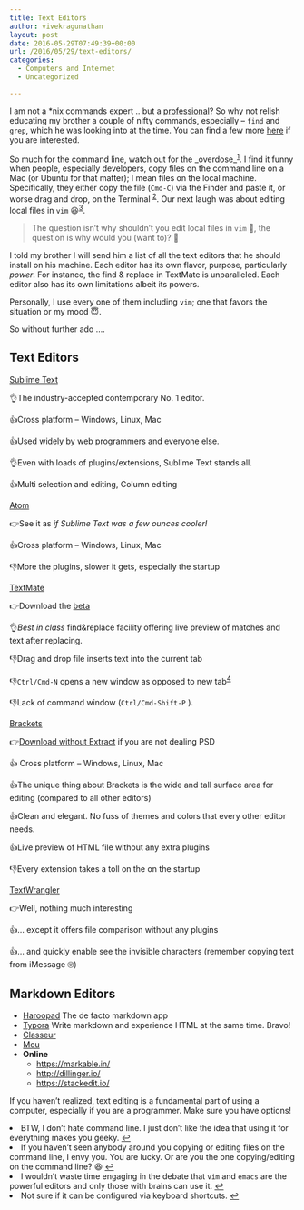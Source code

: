 ```yaml
---
title: Text Editors
author: vivekragunathan
layout: post
date: 2016-05-29T07:49:39+00:00
url: /2016/05/29/text-editors/
categories:
  - Computers and Internet
  - Uncategorized

---
```

I am not a *nix commands expert .. but a [professional][1]? So why not relish educating my brother a couple of nifty commands, especially &#8211; `find` and `grep`, which he was looking into at the time. You can find a few more [here][2] if you are interested.

<!--more-->

So much for the command line, watch out for the \_overdose\_<sup id="fnref-1559-1"><a href="#fn-1559-1">1</a></sup>. I find it funny when people, especially developers, copy files on the command line on a Mac (or Ubuntu for that matter); I mean files on the local machine. Specifically, they either copy the file (`Cmd-C`) via the Finder and paste it, or worse drag and drop, on the Terminal <sup id="fnref-1559-2"><a href="#fn-1559-2">2</a></sup>. Our next laugh was about editing local files in `vim` 😆<sup id="fnref-1559-3"><a href="#fn-1559-3">3</a></sup>.

> The question isn&#8217;t why shouldn&#8217;t you edit local files in `vim` 💪, the question is why would you (want to)? 🤔 

I told my brother I will send him a list of all the text editors that he should install on his machine. Each editor has its own flavor, purpose, particularly _power_. For instance, the find & replace in TextMate is unparalleled. Each editor also has its own limitations albeit its powers.

Personally, I use every one of them including `vim`; one that favors the situation or my mood 😇.

So without further ado &#8230;.

## Text Editors

[Sublime Text][3]

👌The industry-accepted contemporary No. 1 editor.
  
👍Cross platform &#8211; Windows, Linux, Mac
  
👍Used widely by web programmers and everyone else.
  
👌Even with loads of plugins/extensions, Sublime Text stands all.
  
👍Multi selection and editing, Column editing

[Atom][4]

👉See it as _if Sublime Text was a few ounces cooler!_
  
👍Cross platform &#8211; Windows, Linux, Mac
  
👎More the plugins, slower it gets, especially the startup

[TextMate][5]

👉Download the [beta][6]
  
👌_Best in class_ find&replace facility offering live preview of matches and text after replacing.
  
👎Drag and drop file inserts text into the current tab
  
👎`Ctrl/Cmd-N` opens a new window as opposed to new tab<sup id="fnref-1559-4"><a href="#fn-1559-4">4</a></sup>
  
👎Lack of command window (`Ctrl/Cmd-Shift-P` ).

[Brackets][7]

👉[Download without Extract][8] if you are not dealing PSD
  
👍 Cross platform &#8211; Windows, Linux, Mac
  
👍The unique thing about Brackets is the wide and tall surface area for editing (compared to all other editors)
  
👍Clean and elegant. No fuss of themes and colors that every other editor needs.
  
👍Live preview of HTML file without any extra plugins
  
👎Every extension takes a toll on the on the startup

[TextWrangler][9]

👉Well, nothing much interesting
  
👍&#8230; except it offers file comparison without any plugins
  
👍&#8230; and quickly enable see the invisible characters (remember copying text from iMessage 🙄)

## Markdown Editors

  * [Haroopad][10] The de facto markdown app
  * [Typora][11] Write markdown and experience HTML at the same time. Bravo!
  * [Classeur][12]
  * [Mou][13]
  * **Online** 
      * <https://markable.in/>
      * <http://dillinger.io/>
      * <https://stackedit.io/>

If you haven&#8217;t realized, text editing is a fundamental part of using a computer, especially if you are a programmer. Make sure you have options!

<li id="fn-1559-1">
  BTW, I don&#8217;t hate command line. I just don&#8217;t like the idea that using it for everything makes you geeky.&#160;<a href="#fnref-1559-1">&#8617;</a>
</li>
<li id="fn-1559-2">
  If you haven&#8217;t seen anybody around you copying or editing files on the command line, I envy you. You are lucky. Or are you the one copying/editing on the command line? 😆&#160;<a href="#fnref-1559-2">&#8617;</a>
</li>
<li id="fn-1559-3">
  I wouldn&#8217;t waste time engaging in the debate that <code>vim</code> and <code>emacs</code> are the powerful editors and only those with brains can use it.&#160;<a href="#fnref-1559-3">&#8617;</a>
</li>
<li id="fn-1559-4">
  Not sure if it can be configured via keyboard shortcuts.&#160;<a href="#fnref-1559-4">&#8617;</a> </fn></footnotes>

 [1]: http://www.johndcook.com/blog/2014/10/18/experts-vs-professionals/
 [2]: https://vivekragunathan.wordpress.com/more-resources/cmd-line-sucks/
 [3]: https://www.sublimetext.com/3
 [4]: http://www.atom.io
 [5]: http://macromates.com/download
 [6]: https://api.textmate.org/downloads/release
 [7]: http://brackets.io
 [8]: https://github.com/adobe/brackets/releases/download/release-1.6/Brackets.Release.1.6.dmg
 [9]: http://www.barebones.com/products/textwrangler/
 [10]: http://pad.haroopress.com/user.html
 [11]: https://www.typora.io/
 [12]: http://classeur.io/#start
 [13]: http://25.io/mou/